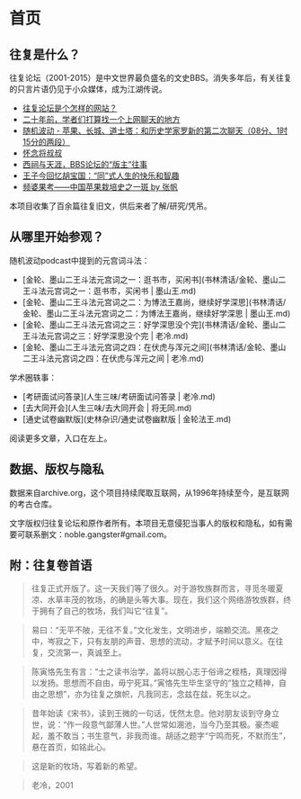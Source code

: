 # 首页

## 往复是什么？

往复论坛（2001-2015）是中文世界最负盛名的文史BBS。消失多年后，有关往复的只言片语仍见于小众媒体，成为江湖传说。

- [往复论坛是个怎样的网站？](https://www.zhihu.com/question/39552772)
- [二十年前，学者们打算找一个上网聊天的地方](https://mp.weixin.qq.com/s/JfK6JZ-GPBB-jlLf0RtMZw)
- [随机波动 - 苹果、长城、道士塔：和历史学家罗新的第二次聊天（08分、1时15分的两段）](https://www.stovol.club/005)
- [怀念将叔叔](https://www.sohu.com/a/652277155_121286085)
- [西祠与天涯，BBS论坛的“版主”往事](https://www.lifeweek.com.cn/article/160832)
- [王子今回忆胡宝国：“同”式人生的快乐和智趣](https://new.qq.com/rain/a/20240131A00H0Q00)
- [频婆果考——中国苹果栽培史之一斑 by 张帆](http://agri-history.ihns.ac.cn/scholars/zhangfan1.htm)

本项目收集了百余篇往复旧文，供后来者了解/研究/凭吊。

## 从哪里开始参观？

随机波动podcast中提到的元宫词斗法：

- [金轮、墨山二王斗法元宫词之一：逛书市，买闲书](书林清话/金轮、墨山二王斗法元宫词之一：逛书市，买闲书 | 墨山王.md)
- [金轮、墨山二王斗法元宫词之二：为博法王嘉尚，继续好学深思](书林清话/金轮、墨山二王斗法元宫词之二：为博法王嘉尚，继续好学深思 | 墨山王.md)
- [金轮、墨山二王斗法元宫词之三：好学深思没个完](书林清话/金轮、墨山二王斗法元宫词之三：好学深思没个完 | 老冷.md)
- [金轮、墨山二王斗法元宫词之四：在伏虎与浑元之间](书林清话/金轮、墨山二王斗法元宫词之四：在伏虎与浑元之间 | 老冷.md)

学术圈轶事：

- [考研面试问答录](人生三味/考研面试问答录 | 老冷.md)
- [去大同开会](人生三味/去大同开会 | 将无同.md)
- [通史试卷幽默版](史林杂识/通史试卷幽默版 | 金轮法王.md)

阅读更多文章，入口在左上。

## 数据、版权与隐私

数据来自archive.org，这个项目持续爬取互联网，从1996年持续至今，是互联网的考古仓库。

文字版权归往复论坛和原作者所有。本项目无意侵犯当事人的版权和隐私，如有需要可联系删文：noble.gangster#gmail.com。

## 附：往复卷首语

> 往复正式开版了。这一天我们等了很久。对于游牧族群而言，寻觅冬暖夏凉、水草丰茂的牧场，的确是头等大事。现在，我们这个网络游牧族群，终于拥有了自己的牧场，我们叫它“往复”。

>易曰：“无平不陂，无往不复。”文化发生，文明进步，端赖交流。黑夜之中，岑寂之下，只有友朋的声音、思想的流动，才赋予时间以意义。在往复，交流第一，真诚至上。

>陈寅恪先生有言：“士之读书治学，盖将以脱心志于俗谛之桎梏，真理因得以发扬。思想而不自由，毋宁死耳。”寅恪先生毕生坚守的“独立之精神，自由之思想”，亦为往复之旗帜，凡我同志，念兹在兹，死生以之。

>昔年始读《宋书》，读到王微的一句话，怃然太息。他对朋友谈到守身立世，说：“作一段意气鄙薄人世。”人世常如溷池，当今乃至其极。豪杰崛起，羞不敢当；书生意气，非我而谁。胡适之题字“宁鸣而死，不默而生”，悬在首页，如铭此心。

>这是新的牧场，写着新的希望。

>老冷，2001